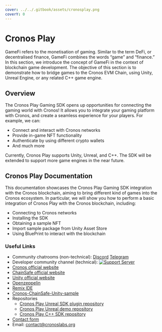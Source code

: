 ```yaml
---
cover: ../../.gitbook/assets/cronosplay.png
coverY: 0
---
```


# Cronos Play

GameFi refers to the monetisation of gaming. Similar to the term DeFi, or decentralised finance, GameFi combines the words “game” and “finance.” In this section, we introduce the concept of GameFi in the context of blockchain game development. The objective of this section is to demonstrate how to bridge games to the Cronos EVM Chain, using Unity, Unreal Engine, or any related C++ game engine.

## Overview

The Cronos Play Gaming SDK opens up opportunities for connecting the gaming world with Cronos! It allows you to integrate your gaming platform with Cronos, and create a seamless experience for your players. For example, we can:

* Connect and interact with Cronos networks
* Provide in-game NFT functionality
* Authenticate by using different crypto wallets
* And much more

Currently, Cronos Play supports Unity, Unreal, and C++. The SDK will be extended to support more game engines in the near future.

## Cronos Play Documentation

This documentation showcases the Cronos Play Gaming SDK integration with the Cronos blockchain, aiming to bring different kind of games into the Cronos ecosystem. In particular, we will show you how to perform a basic integration of Cronos Play with the Cronos blockchain, including:

* Connecting to Cronos networks
* Installing the SDK
* Obtaining a sample NFT
* Import sample package from Unity Asset Store
* Using BluePrint to interact with the blockchain

### Useful Links

* Community chatrooms (non-technical): [Discord](https://discord.gg/nsp9JTC) [Telegram](https://t.me/CryptoComOfficial)
* Developer community channel (technical): [![Support Server](https://img.shields.io/discord/783264383978569728.svg?color=7289da\&label=Crypto.org%C2%A0Chain)](https://discord.gg/pahqHz26q4)
* [Cronos official website](https://cronos.crypto.org/)
* [ChainSafe official website](https://gaming.chainsafe.io/)
* [Unity official website](https://unity.com/)
* [Openzeppelin](https://docs.openzeppelin.com/)
* [Remix IDE](https://remix.ethereum.org/)
* [Cronos-ChainSafe-Unity-sample](https://github.com/crypto-org-chain/cronos-docs/blob/master/docs/getting-started/assets/cronos-chainsafe-unity-sample.unitypackage.zip)
* Repositories
  * [Cronos Play Unreal SDK plugin repository](https://github.com/cronos-labs/play-unreal-plugin)
  * [Cronos Play Unreal demo repository](https://github.com/cronos-labs/play-unreal-demo)
  * [Cronos Play C++ SDK repository](https://github.com/cronos-labs/play-cpp-sdk)
* [Contact form](https://airtable.com/shrFiQnLrcpeBp2lS)
* Email: [contact@cronoslabs.org](mailto:contact@cronoslabs.org)
